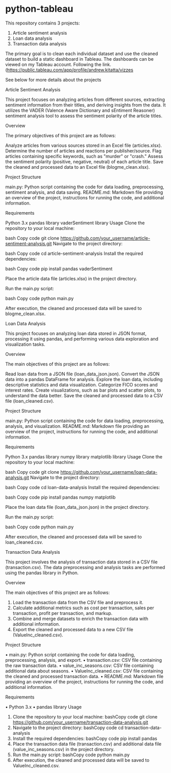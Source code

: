 # python-tableau

This repository contains 3 projects:

1. Article sentiment analysis
2. Loan data analysis
3. Transaction data analysis

The primary goal is to clean each individual dataset and use the cleaned dataset to build a static dashboard in Tableau. The dashboards can be viewed on my Tableau account. Following the link.
(https://public.tableau.com/app/profile/andrew.kitatta/vizzes

See below for more details about the projects

Article Sentiment Analysis

This project focuses on analyzing articles from different sources, extracting sentiment information from their titles, and deriving insights from the data. It utilizes the VADER (Valence Aware Dictionary and sEntiment Reasoner) sentiment analysis tool to assess the sentiment polarity of the article titles.

Overview

The primary objectives of this project are as follows:

Analyze articles from various sources stored in an Excel file (articles.xlsx).
Determine the number of articles and reactions per publisher/source.
Flag articles containing specific keywords, such as "murder" or "crash."
Assess the sentiment polarity (positive, negative, neutral) of each article title.
Save the cleaned and processed data to an Excel file (blogme_clean.xlsx).

Project Structure

main.py: Python script containing the code for data loading, preprocessing, sentiment analysis, and data saving.
README.md: Markdown file providing an overview of the project, instructions for running the code, and additional information.

Requirements

Python 3.x
pandas library
vaderSentiment library
Usage
Clone the repository to your local machine:

bash
Copy code
git clone https://github.com/your_username/article-sentiment-analysis.git
Navigate to the project directory:

bash
Copy code
cd article-sentiment-analysis
Install the required dependencies:

bash
Copy code
pip install pandas vaderSentiment

Place the article data file (articles.xlsx) in the project directory.

Run the main.py script:

bash
Copy code
python main.py

After execution, the cleaned and processed data will be saved to blogme_clean.xlsx.


Loan Data Analysis

This project focuses on analyzing loan data stored in JSON format, processing it using pandas, and performing various data exploration and visualization tasks.

Overview

The main objectives of this project are as follows:

Read loan data from a JSON file (loan_data_json.json).
Convert the JSON data into a pandas DataFrame for analysis.
Explore the loan data, including descriptive statistics and data visualization.
Categorize FICO scores and interest rates.
Create visualizations, such as bar plots and scatter plots, to understand the data better.
Save the cleaned and processed data to a CSV file (loan_cleaned.csv).

Project Structure

main.py: Python script containing the code for data loading, preprocessing, analysis, and visualization.
README.md: Markdown file providing an overview of the project, instructions for running the code, and additional information.

Requirements

Python 3.x
pandas library
numpy library
matplotlib library
Usage
Clone the repository to your local machine:

bash
Copy code
git clone https://github.com/your_username/loan-data-analysis.git
Navigate to the project directory:

bash
Copy code
cd loan-data-analysis
Install the required dependencies:

bash
Copy code
pip install pandas numpy matplotlib

Place the loan data file (loan_data_json.json) in the project directory.

Run the main.py script:

bash
Copy code
python main.py

After execution, the cleaned and processed data will be saved to loan_cleaned.csv.


Transaction Data Analysis

This project involves the analysis of transaction data stored in a CSV file (transaction.csv). The data preprocessing and analysis tasks are performed using the pandas library in Python.

Overview

The main objectives of this project are as follows:
1.	Load the transaction data from the CSV file and preprocess it.
2.	Calculate additional metrics such as cost per transaction, sales per transaction, profit per transaction, and markup.
3.	Combine and merge datasets to enrich the transaction data with additional information.
4.	Export the cleaned and processed data to a new CSV file (ValueInc_cleaned.csv).

Project Structure

•	main.py: Python script containing the code for data loading, preprocessing, analysis, and export.
•	transaction.csv: CSV file containing the raw transaction data.
•	value_inc_seasons.csv: CSV file containing additional data about seasons.
•	ValueInc_cleaned.csv: CSV file containing the cleaned and processed transaction data.
•	README.md: Markdown file providing an overview of the project, instructions for running the code, and additional information.

Requirements

•	Python 3.x
•	pandas library
Usage
1.	Clone the repository to your local machine:
bashCopy code
git clone https://github.com/your_username/transaction-data-analysis.git 
2.	Navigate to the project directory:
bashCopy code
cd transaction-data-analysis 
3.	Install the required dependencies:
bashCopy code
pip install pandas 
4.	Place the transaction data file (transaction.csv) and additional data file (value_inc_seasons.csv) in the project directory.
5.	Run the main.py script:
bashCopy code
python main.py 
6.	After execution, the cleaned and processed data will be saved to ValueInc_cleaned.csv.

